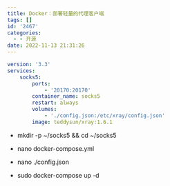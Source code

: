 ```yaml
---
title: Docker：部署轻量的代理客户端
tags: []
id: '2467'
categories:
  - - 开源
date: 2022-11-13 21:31:26
---
```


```yml
version: '3.3'
services:
    socks5:
        ports:
            - '20170:20170'
        container_name: socks5
        restart: always
        volumes:
            - './config.json:/etc/xray/config.json'
        image: teddysun/xray:1.6.1
```

*   mkdir -p ~/socks5 && cd ~/socks5

*   nano docker-compose.yml

*   nano ./config.json

*   sudo docker-compose up -d